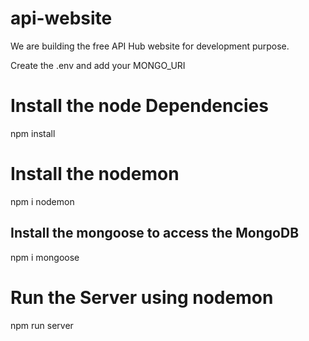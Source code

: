 # api-website
We are building the free API Hub website for development purpose.

Create the .env and add your MONGO_URI

# Install the node Dependencies
npm install

# Install the nodemon 
npm i nodemon

## Install the mongoose to access the MongoDB 
npm i mongoose

# Run the Server using nodemon
npm run server

